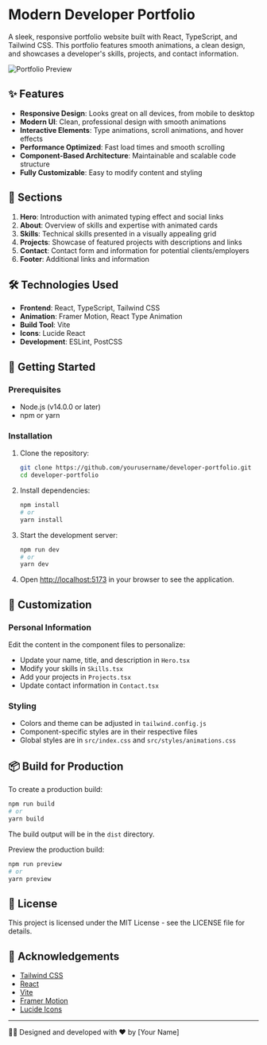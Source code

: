 # Modern Developer Portfolio

A sleek, responsive portfolio website built with React, TypeScript, and Tailwind CSS. This portfolio features smooth animations, a clean design, and showcases a developer's skills, projects, and contact information.

![Portfolio Preview](https://via.placeholder.com/800x400)

## ✨ Features

- **Responsive Design**: Looks great on all devices, from mobile to desktop
- **Modern UI**: Clean, professional design with smooth animations
- **Interactive Elements**: Type animations, scroll animations, and hover effects
- **Performance Optimized**: Fast load times and smooth scrolling
- **Component-Based Architecture**: Maintainable and scalable code structure
- **Fully Customizable**: Easy to modify content and styling

## 🚀 Sections

1. **Hero**: Introduction with animated typing effect and social links
2. **About**: Overview of skills and expertise with animated cards
3. **Skills**: Technical skills presented in a visually appealing grid
4. **Projects**: Showcase of featured projects with descriptions and links
5. **Contact**: Contact form and information for potential clients/employers
6. **Footer**: Additional links and information

## 🛠️ Technologies Used

- **Frontend**: React, TypeScript, Tailwind CSS
- **Animation**: Framer Motion, React Type Animation
- **Build Tool**: Vite
- **Icons**: Lucide React
- **Development**: ESLint, PostCSS

## 🔧 Getting Started

### Prerequisites

- Node.js (v14.0.0 or later)
- npm or yarn

### Installation

1. Clone the repository:
   ```bash
   git clone https://github.com/yourusername/developer-portfolio.git
   cd developer-portfolio
   ```

2. Install dependencies:
   ```bash
   npm install
   # or
   yarn install
   ```

3. Start the development server:
   ```bash
   npm run dev
   # or
   yarn dev
   ```

4. Open [http://localhost:5173](http://localhost:5173) in your browser to see the application.

## 🎨 Customization

### Personal Information

Edit the content in the component files to personalize:

- Update your name, title, and description in `Hero.tsx`
- Modify your skills in `Skills.tsx`
- Add your projects in `Projects.tsx`
- Update contact information in `Contact.tsx`

### Styling

- Colors and theme can be adjusted in `tailwind.config.js`
- Component-specific styles are in their respective files
- Global styles are in `src/index.css` and `src/styles/animations.css`

## 📦 Build for Production

To create a production build:

```bash
npm run build
# or
yarn build
```

The build output will be in the `dist` directory.

Preview the production build:

```bash
npm run preview
# or
yarn preview
```

## 📝 License

This project is licensed under the MIT License - see the LICENSE file for details.

## 🙏 Acknowledgements

- [Tailwind CSS](https://tailwindcss.com)
- [React](https://reactjs.org)
- [Vite](https://vitejs.dev)
- [Framer Motion](https://www.framer.com/motion/)
- [Lucide Icons](https://lucide.dev)

---

👨‍💻 Designed and developed with ❤️ by [Your Name] 